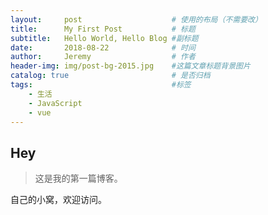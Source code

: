 ```yaml
---
layout:     post                    # 使用的布局（不需要改）
title:      My First Post           # 标题 
subtitle:   Hello World, Hello Blog #副标题
date:       2018-08-22              # 时间
author:     Jeremy                  # 作者
header-img: img/post-bg-2015.jpg    #这篇文章标题背景图片
catalog: true                       # 是否归档
tags:                               #标签
    - 生活
    - JavaScript
    - vue
---
```


## Hey
>这是我的第一篇博客。

自己的小窝，欢迎访问。
